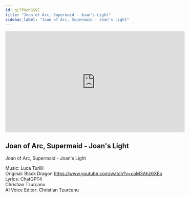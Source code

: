 ```yaml
---
id: gLTfHohGSVE
title: "Joan of Arc, Supermaid - Joan's Light"
sidebar_label: "Joan of Arc, Supermaid - Joan's Light"
---
```


<div class="video-float-container">
  <iframe
    width="560"
    height="315"
    src="https://www.youtube.com/embed/gLTfHohGSVE"
    title="YouTube video player"
    frameborder="0"
    allow="accelerometer; autoplay; clipboard-write; encrypted-media; gyroscope; picture-in-picture; web-share"
    referrerpolicy="strict-origin-when-cross-origin"
    allowfullscreen
  ></iframe>
</div>

## Joan of Arc, Supermaid - Joan's Light

Joan of Arc, Supermaid - Joan's Light

Music:  Luca Turilli  
Original: Black Dragon https://www.youtube.com/watch?v=coM3Ahz6XEo  
Lyrics:  ChatGPT4  
             Christian Tzurcanu  
AI Voice Editor: Christian Tzurcanu
